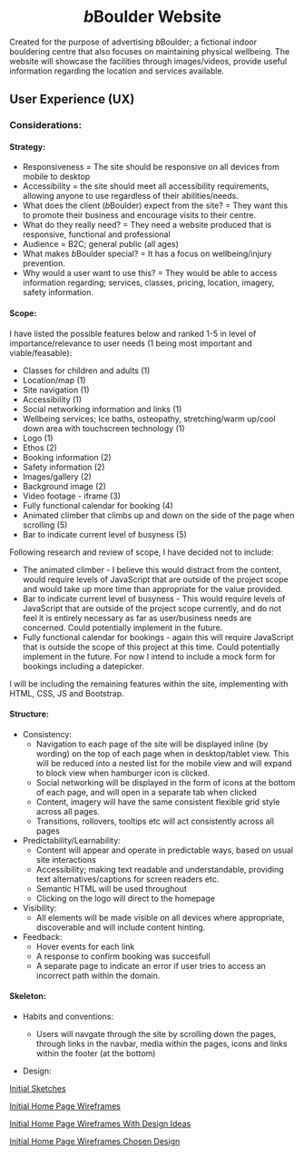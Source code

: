 <h1 align="center"><em>b</em>Boulder Website</h1>
Created for the purpose of advertising <em>b</em>Boulder; a fictional indoor bouldering centre that also focuses on maintaining physical wellbeing. The website will showcase the facilities through images/videos, provide useful information regarding the location and services available.

## User Experience (UX)

### Considerations:

#### Strategy:
* Responsiveness = The site should be responsive on all devices from mobile to desktop
* Accessibility = the site should meet all accessibility requirements, allowing anyone to use regardless of their abilities/needs.
* What does the client (<em>b</em>Boulder) expect from the site? = They want this to promote their business and encourage visits to their centre.
* What do they really need? = They need a website produced that is responsive, functional and professional 
* Audience = B2C; general public (all ages)
* What makes <em>b</em>Boulder special? = It has a focus on wellbeing/injury prevention.
* Why would a user want to use this? = They would be able to access information regarding; services, classes, pricing, location, imagery, safety information.

#### Scope:
I have listed the possible features below and ranked 1-5 in level of importance/relevance to user needs (1 being most important and viable/feasable):
* Classes for children and adults (1) 
* Location/map (1)
* Site navigation (1)
* Accessibility (1)
* Social networking information and links (1)
* Wellbeing services; Ice baths, osteopathy, stretching/warm up/cool down area with touchscreen technology (1)
* Logo (1)
* Ethos (2)
* Booking information (2)
* Safety information (2)
* Images/gallery (2)
* Background image (2)
* Video footage - iframe (3)
* Fully functional calendar for booking (4)
* Animated climber that climbs up and down on the side of the page when scrolling (5)
* Bar to indicate current level of busyness (5)

Following research and review of scope, I have decided not to include:
* The animated climber - I believe this would distract from the content, would require levels of JavaScript that are outside of the project scope and would take up more time than appropriate for the value provided.
* Bar to indicate current level of busyness - This would require levels of JavaScript that are outside of the project scope currently, and do not feel it is entirely necessary as far as user/business needs are concerned. Could potentially implement in the future.
* Fully functional calendar for bookings - again this will require JavaScript that is outside the scope of this project at this time. Could potentially implement in the future. For now I intend to include a mock form for bookings including a datepicker.

I will be including the remaining features within the site, implementing with HTML, CSS, JS and Bootstrap.

#### Structure:
- Consistency: 
    - Navigation to each page of the site will be displayed inline (by wording) on the top of each page when in desktop/tablet view. This will be reduced into a nested list for the mobile view and will expand to block view when hamburger icon is clicked.
    - Social networking will be displayed in the form of icons at the bottom of each page, and will open in a separate tab when clicked        
    - Content, imagery will have the same consistent flexible grid style across all pages.
    - Transitions, rollovers, tooltips etc will act consistently across all pages
- Predictability/Learnability: 
    - Content will appear and operate in predictable ways, based on usual site interactions
    - Accessibility; making text readable and understandable, providing text alternatives/captions for screen readers etc. 
    - Semantic HTML will be used throughout
    - Clicking on the logo will direct to the homepage
- Visibility:
    - All elements will be made visible on all devices where appropriate, discoverable and will include content hinting.
- Feedback:
    - Hover events for each link
    - A response to confirm booking was succesfull
    - A separate page to indicate an error if user tries to access an incorrect path within the domain.

#### Skeleton:
* Habits and conventions:
    - Users will navgate through the site by scrolling down the pages, through links in the navbar, media within the pages, icons and links within the footer (at the bottom)

* Design:

[Initial Sketches](/assets/resources/initial-sketches.png)

[Initial Home Page Wireframes](assets/resources/initial-home-page-wireframes.png)

[Initial Home Page Wireframes With Design Ideas](assets/resources/initial-home-page-wireframes-with-style.png)

[Initial Home Page Wireframes Chosen Design](assets/resources/initial-home-page-chosen-style.png)

